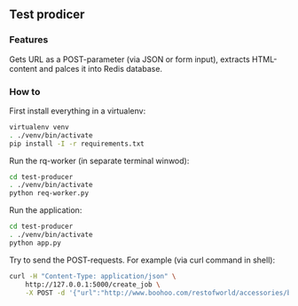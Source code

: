 ## Test prodicer

### Features
Gets URL as a POST-parameter (via JSON or form input), extracts HTML-content and palces it into Redis database.

### How to

First install everything in a virtualenv:

```bash
virtualenv venv
. ./venv/bin/activate
pip install -I -r requirements.txt
```
Run the rq-worker (in separate terminal winwod):
```bash
cd test-producer
. ./venv/bin/activate
python req-worker.py
```

Run the application:

```bash
cd test-producer
. ./venv/bin/activate
python app.py
```

Try to send the POST-requests. For example (via curl command in shell):
```bash
curl -H "Content-Type: application/json" \
    http://127.0.0.1:5000/create_job \
    -X POST -d '{"url":"http://www.boohoo.com/restofworld/accessories/beauty/icat/beauty#esp_pg=1"}'
```
